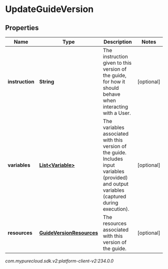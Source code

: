 # UpdateGuideVersion


## Properties

| Name | Type | Description | Notes |
| ------------ | ------------- | ------------- | ------------- |
| **instruction** | **String** | The instruction given to this version of the guide, for how it should behave when interacting with a User. |  [optional] |
| **variables** | [**List&lt;Variable&gt;**](Variable) | The variables associated with this version of the guide. Includes input variables (provided) and output variables (captured during execution). |  [optional] |
| **resources** | [**GuideVersionResources**](GuideVersionResources) | The resources associated with this version of the guide. |  [optional] |




_com.mypurecloud.sdk.v2:platform-client-v2:234.0.0_
